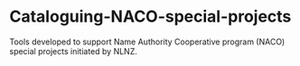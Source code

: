 # Cataloguing-NACO-special-projects
Tools developed to support Name Authority Cooperative program (NACO) special projects initiated by NLNZ.
